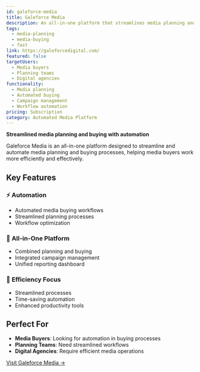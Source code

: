 ```yaml
---
id: galeforce-media
title: Galeforce Media
description: An all-in-one platform that streamlines media planning and buying processes.
tags:
  - media-planning
  - media-buying
  - fast
link: https://galeforcedigital.com/
featured: false
targetUsers:
  - Media buyers
  - Planning teams
  - Digital agencies
functionality:
  - Media planning
  - Automated buying
  - Campaign management
  - Workflow automation
pricing: Subscription
category: Automated Media Platform
---
```


**Streamlined media planning and buying with automation**

Galeforce Media is an all-in-one platform designed to streamline and automate media planning and buying processes, helping media buyers work more efficiently and effectively.

## Key Features

### ⚡ **Automation**
- Automated media buying workflows
- Streamlined planning processes
- Workflow optimization

### 🎯 **All-in-One Platform**
- Combined planning and buying
- Integrated campaign management
- Unified reporting dashboard

### 🚀 **Efficiency Focus**
- Streamlined processes
- Time-saving automation
- Enhanced productivity tools

## Perfect For

- **Media Buyers**: Looking for automation in buying processes
- **Planning Teams**: Need streamlined workflows
- **Digital Agencies**: Require efficient media operations

[Visit Galeforce Media →](https://galeforcedigital.com/) 
